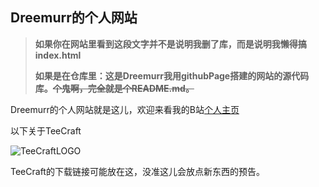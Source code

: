 ## Dreemurr的个人网站
> **如果你在网站里看到这段文字并不是说明我删了库，而是说明我懒得搞index.html**  
> 
> **如果是在仓库里：这是Dreemurr我用githubPage搭建的网站的源代码库。~~个鬼啊，完全就是个README.md。~~**  

Dreemurr的个人网站就是这儿，欢迎来看我的B站[个人主页](https://space.bilibili.com/431064862)  

以下关于TeeCraft

![TeeCraftLOGO](https://i0.hdslb.com/bfs/album/a6e93b6075d93db4e1727ef66c00bb4ef61345d4.png)

TeeCraft的下载链接可能放在这，没准这儿会放点新东西的预告。
